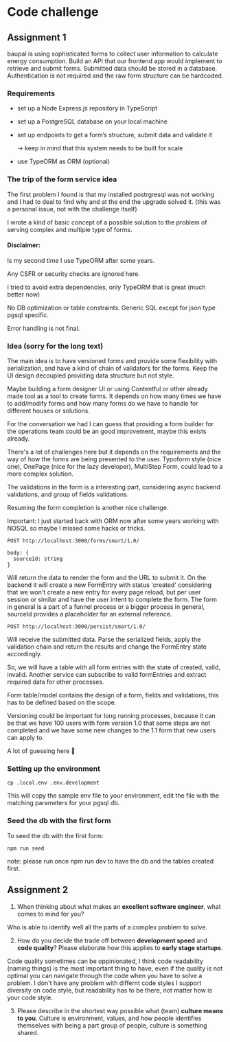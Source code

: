 # Code challenge

## Assignment 1

baupal is using sophisticated forms to collect user information to calculate energy consumption. Build an API that our frontend app would implement to retrieve and submit forms. Submitted data should be stored in a database. Authentication is not required and the raw form structure can be hardcoded.

### Requirements

- set up a Node Express.js repository in TypeScript
- set up a PostgreSQL database on your local machine
- set up endpoints to get a form’s structure, submit data and validate it
    
    → keep in mind that this system needs to be built for scale
    
- use TypeORM as ORM (optional)


### The trip of the form service idea

The first problem I found is that my installed postrgresql was not working and I had to deal to find why and at the end the upgrade solved it. (this was a personal issue, not with the challenge itself)

I wrote a kind of basic concept of a possible solution to the problem of serving complex and multiple type of forms.

#### Disclaimer:

Is my second time I use TypeORM after some years.

Any CSFR or security checks are ignored here.

I tried to avoid extra dependencies, only TypeORM that is great (much better now)

No DB optimization or table constraints. Generic SQL except for json type pgsql specific.

Error handling is not final.

### Idea (sorry for the long text)

The main idea is to have versioned forms and provide some flexibility with serialization, and have a kind of chain of validators for the forms. Keep the UI design decoupled providing data structure but not style. 

Maybe building a form designer UI or using Contentful or other already made tool as a tool to create forms. It depends on how many times we have to add/modify forms and how many forms do we have to handle for different houses or solutions.

For the conversation we had I can guess that providing a form builder for the operations team could be an good improvement, maybe this exists already.

There's a lot of challenges here but it depends on the requirements and the way of how the forms are being presented to the user. Typoform style (nice one), OnePage (nice for the lazy developer), MultiStep Form, could lead to a more complex solution.

The validations in the form is a interesting part, considering async backend validations, and group of fields validations.

Resuming the form completion is another nice challenge.

Important: I just started back with ORM now after some years working with NOSQL so maybe I missed some hacks or tricks.


```
POST http://localhost:3000/forms/smart/1.0/

body: {
  sourceId: string
}
```

Will return the data to render the form and the URL to submit it.
On the backend it will create a new FormEntry with status 'created' considering that we won't create a new entry for every page reload, but per user session or similar and have the user intent to complete the form.
The form in general is a part of a funnel process or a bigger process in general, sourceId provides a placeholder for an external reference.

```
POST http://localhost:3000/persist/smart/1.0/
```

Will receive the submitted data. Parse the serialized fields, apply the validation chain and return the results and change the FormEntry state accordingly.

So, we will have a table with all form entries with the state of created, valid, invalid.
Another service can subscribe to valid formEntries and extract required data for other processes.

Form table/model contains the design of a form, fields and validations, this has to be defined based on the scope.

Versioning could be important for long running processes, because it can be that we have 100 users with form version 1.0 that some steps are not completed and we have some new changes to the 1.1 form that new
users can apply to.

A lot of guessing here 🤔

### Setting up the environment

```
cp .local.env .env.development
```

This will copy the sample env file to your environment, edit the file with the matching parameters for your pgsql db.

### Seed the db with the first form

To seed the db with the first form:

```
npm run seed
```

note: please run once npm run dev to have the db and the tables created first.

## Assignment 2

1. When thinking about what makes an **excellent software engineer**, what comes to mind for you?

Who is able to identify well all the parts of a complex problem to solve.

2. How do you decide the trade off between **development speed** and **code quality**? Please elaborate how this applies to **early stage startups**.

Code quality sometimes can be oppinionated, I think code readability (naming things) is the most important thing to have, even if the quality is not optimal you can navigate through the code when you have to solve a problem. I don't have any problem with differnt code styles I support diversity on code style, but readability has to be there, not matter how is your code style.

3. Please describe in the shortest way possible what (team) **culture means to you**.
Culture is environment, values, and how people identifies themselves with being a part group of people, culture is something shared.
